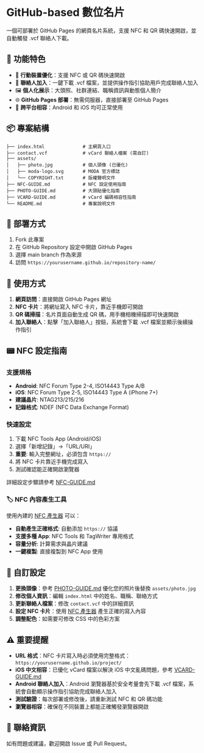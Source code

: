 # GitHub-based 數位名片

一個可部署於 GitHub Pages 的網頁名片系統，支援 NFC 和 QR 碼快速開啟，並自動觸發 .vcf 聯絡人下載。

## 🎯 功能特色

- 📱 **行動裝置優化**：支援 NFC 或 QR 碼快速開啟
- 📇 **聯絡人加入**：一鍵下載 .vcf 檔案，並提供操作指引協助用戶完成聯絡人加入
- 🖼 **個人化展示**：大頭照、社群連結、職稱資訊與動態個人簡介
- 🌐 **GitHub Pages 部署**：無需伺服器，直接部署至 GitHub Pages
- 📱 **跨平台相容**：Android 和 iOS 均可正常使用

## 📦 專案結構

```
├── index.html              # 主網頁入口
├── contact.vcf             # vCard 聯絡人檔案 (需自訂)
├── assets/
│   ├── photo.jpg           # 個人頭像 (已優化)
│   ├── moda-logo.svg       # MODA 官方標誌
│   └── COPYRIGHT.txt       # 版權聲明文件
├── NFC-GUIDE.md            # NFC 設定使用指南
├── PHOTO-GUIDE.md          # 大頭貼優化指南
├── VCARD-GUIDE.md          # vCard 編碼相容性指南
└── README.md               # 專案說明文件
```

## 🚀 部署方式

1. Fork 此專案
2. 在 GitHub Repository 設定中開啟 GitHub Pages
3. 選擇 main branch 作為來源
4. 訪問 `https://yourusername.github.io/repository-name/`

## 📱 使用方式

1. **網頁訪問**：直接開啟 GitHub Pages 網址
2. **NFC 卡片**：將網址寫入 NFC 卡片，靠近手機即可開啟
3. **QR 碼掃描**：名片頁面自動生成 QR 碼，用手機相機掃描即可快速開啟
4. **加入聯絡人**：點擊「加入聯絡人」按鈕，系統會下載 .vcf 檔案並顯示後續操作指引

## 📟 NFC 設定指南

### 支援規格
- **Android**: NFC Forum Type 2-4, ISO14443 Type A/B
- **iOS**: NFC Forum Type 2-5, ISO14443 Type A (iPhone 7+)
- **建議晶片**: NTAG213/215/216
- **記錄格式**: NDEF (NFC Data Exchange Format)

### 快速設定
1. 下載 NFC Tools App (Android/iOS)
2. 選擇「新增記錄」→「URL/URI」
3. **重要**: 輸入完整網址，必須包含 `https://`
4. 將 NFC 卡片靠近手機完成寫入
5. 測試確認能正確開啟瀏覽器

詳細設定步驟請參考 [NFC-GUIDE.md](NFC-GUIDE.md)
### 🏷️ NFC 內容產生工具
使用內建的 [NFC 產生器](nfc-generator.html) 可以：
- **自動產生正確格式**: 自動添加 `https://` 協議
- **支援多種 App**: NFC Tools 和 TagWriter 專用格式
- **容量分析**: 計算需求與晶片建議
- **一鍵複製**: 直接複製到 NFC App 使用

## 🔧 自訂設定

1. **更換頭像**：參考 [PHOTO-GUIDE.md](PHOTO-GUIDE.md) 優化您的照片後替換 `assets/photo.jpg`
2. **修改個人資訊**：編輯 `index.html` 中的姓名、職稱、聯絡方式
3. **更新聯絡人檔案**：修改 `contact.vcf` 中的詳細資訊
4. **設定 NFC 卡片**：使用 [NFC 產生器](nfc-generator.html) 產生正確的寫入內容
5. **調整配色**：如需要可修改 CSS 中的色彩方案

## ⚠️ 重要提醒

- **URL 格式**：NFC 卡片寫入時必須使用完整格式：`https://yourusername.github.io/project/`
- **iOS 中文相容**：已優化 vCard 檔案以解決 iOS 中文亂碼問題，參考 [VCARD-GUIDE.md](VCARD-GUIDE.md)
- **Android 聯絡人加入**：Android 瀏覽器基於安全考量會先下載 .vcf 檔案，系統會自動顯示操作指引協助完成聯絡人加入
- **測試驗證**：每次部署或修改後，請重新測試 NFC 和 QR 碼功能
- **瀏覽器相容**：確保在不同裝置上都能正確觸發瀏覽器開啟

## 📧 聯絡資訊

如有問題或建議，歡迎開啟 Issue 或 Pull Request。
